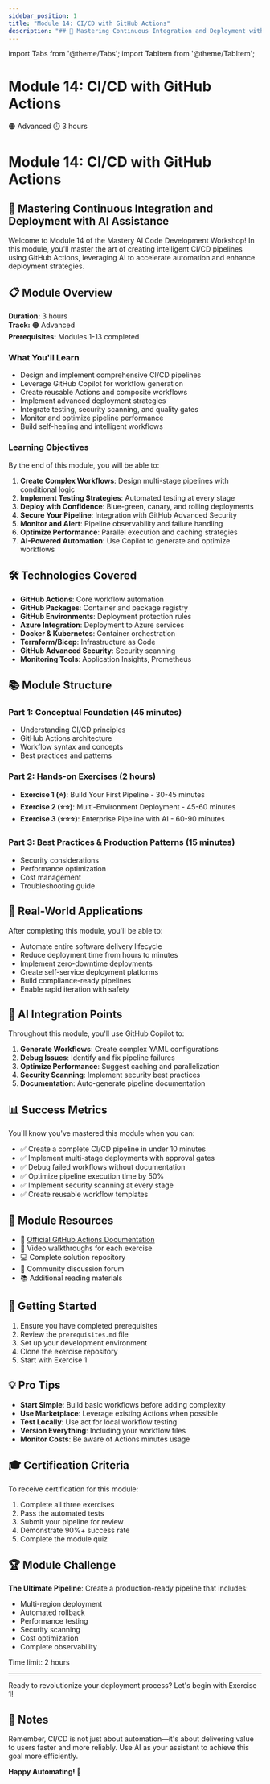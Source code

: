 ```yaml
---
sidebar_position: 1
title: "Module 14: CI/CD with GitHub Actions"
description: "## 🚀 Mastering Continuous Integration and Deployment with AI Assistance"
---
```


import Tabs from '@theme/Tabs';
import TabItem from '@theme/TabItem';

# Module 14: CI/CD with GitHub Actions

<div className="module-header">
  <div className="module-info">
    <span className="difficulty-badge advanced">🟠 Advanced</span>
    <span className="duration-badge">⏱️ 3 hours</span>
  </div>
</div>

# Module 14: CI/CD with GitHub Actions

## 🚀 Mastering Continuous Integration and Deployment with AI Assistance

Welcome to Module 14 of the Mastery AI Code Development Workshop! In this module, you'll master the art of creating intelligent CI/CD pipelines using GitHub Actions, leveraging AI to accelerate automation and enhance deployment strategies.

## 📋 Module Overview

**Duration:** 3 hours  
**Track:** 🟠 Advanced  
**Prerequisites:** Modules 1-13 completed

### What You'll Learn

- Design and implement comprehensive CI/CD pipelines
- Leverage GitHub Copilot for workflow generation
- Create reusable Actions and composite workflows
- Implement advanced deployment strategies
- Integrate testing, security scanning, and quality gates
- Monitor and optimize pipeline performance
- Build self-healing and intelligent workflows

### Learning Objectives

By the end of this module, you will be able to:

1. **Create Complex Workflows**: Design multi-stage pipelines with conditional logic
2. **Implement Testing Strategies**: Automated testing at every stage
3. **Deploy with Confidence**: Blue-green, canary, and rolling deployments
4. **Secure Your Pipeline**: Integration with GitHub Advanced Security
5. **Monitor and Alert**: Pipeline observability and failure handling
6. **Optimize Performance**: Parallel execution and caching strategies
7. **AI-Powered Automation**: Use Copilot to generate and optimize workflows

## 🛠️ Technologies Covered

- **GitHub Actions**: Core workflow automation
- **GitHub Packages**: Container and package registry
- **GitHub Environments**: Deployment protection rules
- **Azure Integration**: Deployment to Azure services
- **Docker & Kubernetes**: Container orchestration
- **Terraform/Bicep**: Infrastructure as Code
- **GitHub Advanced Security**: Security scanning
- **Monitoring Tools**: Application Insights, Prometheus

## 📚 Module Structure

### Part 1: Conceptual Foundation (45 minutes)
- Understanding CI/CD principles
- GitHub Actions architecture
- Workflow syntax and concepts
- Best practices and patterns

### Part 2: Hands-on Exercises (2 hours)
- **Exercise 1 (⭐)**: Build Your First Pipeline - 30-45 minutes
- **Exercise 2 (⭐⭐)**: Multi-Environment Deployment - 45-60 minutes  
- **Exercise 3 (⭐⭐⭐)**: Enterprise Pipeline with AI - 60-90 minutes

### Part 3: Best Practices & Production Patterns (15 minutes)
- Security considerations
- Performance optimization
- Cost management
- Troubleshooting guide

## 🎯 Real-World Applications

After completing this module, you'll be able to:

- Automate entire software delivery lifecycle
- Reduce deployment time from hours to minutes
- Implement zero-downtime deployments
- Create self-service deployment platforms
- Build compliance-ready pipelines
- Enable rapid iteration with safety

## 🤖 AI Integration Points

Throughout this module, you'll use GitHub Copilot to:

1. **Generate Workflows**: Create complex YAML configurations
2. **Debug Issues**: Identify and fix pipeline failures
3. **Optimize Performance**: Suggest caching and parallelization
4. **Security Scanning**: Implement security best practices
5. **Documentation**: Auto-generate pipeline documentation

## 📊 Success Metrics

You'll know you've mastered this module when you can:

- ✅ Create a complete CI/CD pipeline in under 10 minutes
- ✅ Implement multi-stage deployments with approval gates
- ✅ Debug failed workflows without documentation
- ✅ Optimize pipeline execution time by 50%
- ✅ Implement security scanning at every stage
- ✅ Create reusable workflow templates

## 🔗 Module Resources

- 📖 [Official GitHub Actions Documentation](https://docs.github.com/actions)
- 🎥 Video walkthroughs for each exercise
- 💻 Complete solution repository
- 🤝 Community discussion forum
- 📚 Additional reading materials

## 🚦 Getting Started

1. Ensure you have completed prerequisites
2. Review the `prerequisites.md` file
3. Set up your development environment
4. Clone the exercise repository
5. Start with Exercise 1

## 💡 Pro Tips

- **Start Simple**: Build basic workflows before adding complexity
- **Use Marketplace**: Leverage existing Actions when possible
- **Test Locally**: Use act for local workflow testing
- **Version Everything**: Including your workflow files
- **Monitor Costs**: Be aware of Actions minutes usage

## 🎓 Certification Criteria

To receive certification for this module:

1. Complete all three exercises
2. Pass the automated tests
3. Submit your pipeline for review
4. Demonstrate 90%+ success rate
5. Complete the module quiz

## 🏆 Module Challenge

**The Ultimate Pipeline**: Create a production-ready pipeline that includes:
- Multi-region deployment
- Automated rollback
- Performance testing
- Security scanning
- Cost optimization
- Complete observability

Time limit: 2 hours

---

Ready to revolutionize your deployment process? Let's begin with Exercise 1!

## 📝 Notes

Remember, CI/CD is not just about automation—it's about delivering value to users faster and more reliably. Use AI as your assistant to achieve this goal more efficiently.

**Happy Automating! 🚀**